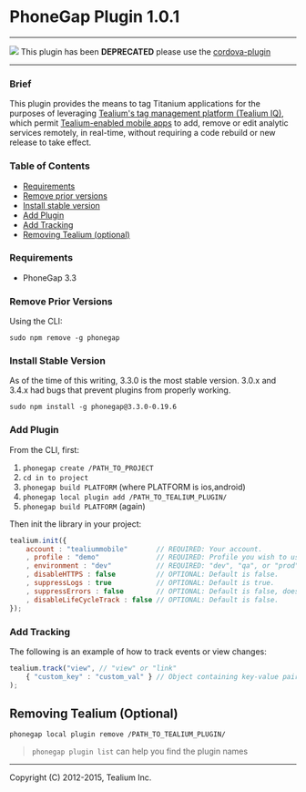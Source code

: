 PhoneGap Plugin 1.0.1
===============

**********************
![](https://github.com/Tealium/ios-library/wiki/images/warning_30.png) This plugin has been **DEPRECATED** please use the [cordova-plugin](https://github.com/Tealium/cordova-plugin)
**********************

### Brief ###

This plugin provides the means to tag Titanium applications for the purposes of leveraging [Tealium's tag management platform (Tealium IQ)](http://tealium.com/products/enterprise-tag-management/), which permit [Tealium-enabled mobile apps](http://tealium.com/products/enterprise-tag-management/mobile/) to add, remove or edit analytic services remotely, in real-time, without requiring a code rebuild or new release to take effect.

### Table of Contents ###

- [Requirements](#requirements)
- [Remove prior versions](#remove-prior-versions)
- [Install stable version](#install-stable-version)
- [Add Plugin](#add-plugin)
- [Add Tracking](#add-tracking)
- [Removing Tealium (optional)](#removing-tealium-optional)

### Requirements ###

* PhoneGap 3.3

### Remove Prior Versions
Using the CLI:
```
sudo npm remove -g phonegap
```

### Install Stable Version
As of the time of this writing, 3.3.0 is the most stable version. 3.0.x and 3.4.x had bugs that prevent plugins from properly working.
```
sudo npm install -g phonegap@3.3.0-0.19.6
```

### Add Plugin
From the CLI, first:

1. ```phonegap create /PATH_TO_PROJECT```
2. ```cd in to project```
3. ```phonegap build PLATFORM``` (where PLATFORM is ios,android)
4. ```phonegap local plugin add /PATH_TO_TEALIUM_PLUGIN/```
5. ```phonegap build PLATFORM``` (again)

Then init the library in your project:

```javascript
tealium.init({
	account : "tealiummobile" 		// REQUIRED: Your account.
    , profile : "demo" 				// REQUIRED: Profile you wish to use.
    , environment : "dev" 			// REQUIRED: "dev", "qa", or "prod".
    , disableHTTPS : false 			// OPTIONAL: Default is false.
    , suppressLogs : true 			// OPTIONAL: Default is true.
    , suppressErrors : false 		// OPTIONAL: Default is false, doesn't affect iOS.
	, disableLifeCycleTrack : false	// OPTIONAL: Default is false.
});
```

### Add Tracking
The following is an example of how to track events or view changes:

```javascript
tealium.track("view", // "view" or "link"
	{ "custom_key" : "custom_val" } // Object containing key-value pairs.
);
```

## Removing Tealium (Optional)

```
phonegap local plugin remove /PATH_TO_TEALIUM_PLUGIN/
```
> ```phonegap plugin list``` can help you find the plugin names



--------------------------------------------

Copyright (C) 2012-2015, Tealium Inc.
